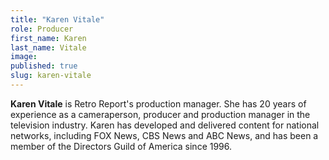 ```yaml
---
title: "Karen Vitale"
role: Producer
first_name: Karen
last_name: Vitale
image:
published: true
slug: karen-vitale
---
```


**Karen Vitale** is Retro Report's production manager. She has 20 years of experience as a cameraperson, producer and production manager in the television industry. Karen has developed and delivered content for national networks, including FOX News, CBS News and ABC News, and has been a member of the Directors Guild of America since 1996.

